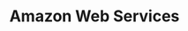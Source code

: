 ---
layout: taglayout
title: "Amazon Web Services"
tag: aws
tags: [aws, azure, devops, powershell, cloudformation, dotnet, docker, kubernetes]
---